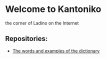 # Welcome to Kantoniko

the corner of Ladino on the Internet


## Repositories:

* [The words and examples of the dictionary](ladino-diksionaryo-data)
